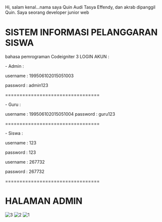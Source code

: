 Hi, salam kenal...nama saya Quin Audi Tasya Effendy, dan akrab dipanggil Quin. Saya seorang developer junior web

SISTEM INFORMASI PELANGGARAN SISWA
==================================
bahasa pemrograman Codeigniter 3
LOGIN AKUN :

<p>- Admin :</p> 
<p>username : 199506102015051003</p>
<p>password : admin123</p>
<p>=================================</p>
<p>- Guru :</p>
username : 199506102015051004
password : guru123
<p>=================================</p>
<p>- Siswa :</p>
<p>username : 123</p>
<p>password : 123</p>
<p>username : 267732</p>
<p>password : 267732</p>
<p>=================================</p>

# HALAMAN ADMIN
![3](https://github.com/auditasya12/Sistem-Informasi-Pelanggaran-Siswa/assets/68654073/04bd91fa-5156-4a20-be2b-cf3851867aff)
![2](https://github.com/auditasya12/Sistem-Informasi-Pelanggaran-Siswa/assets/68654073/c0a83761-03ab-4221-bf4a-34839988c923)
![1](https://github.com/auditasya12/Sistem-Informasi-Pelanggaran-Siswa/assets/68654073/94757505-ca9c-41ba-b3ea-c51e71f74016)
